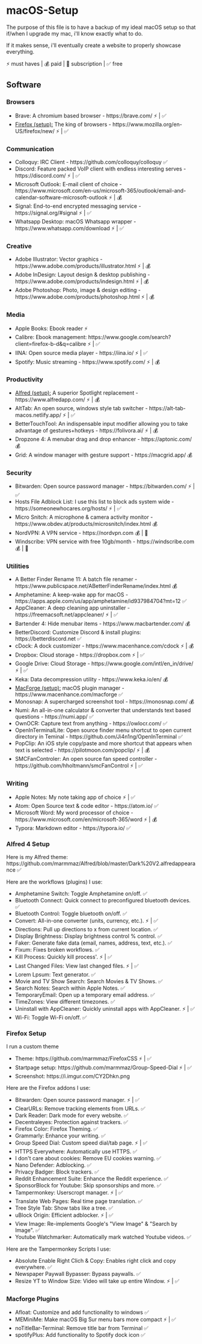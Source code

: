 # macOS-Setup

The purpose of this file is to have a backup of my ideal macOS setup so that if/when I upgrade my mac, i'll know exactly what to do.

<p>If it makes sense, i'll eventually create a website to properly showcase everything.<br>

<p>⚡️ must haves |  💰 paid  |  🔄 subscription  |  ✅ free </p>

<h2>Software</h2>

<h3>Browsers</h3>
  <ul>
    <li>Brave: A chromium based browser - https://brave.com/ ⚡️ | ✅</li>
    <li> <a href="#firefox-1">Firefox (setup):</a> The king of browsers - https://www.mozilla.org/en-US/firefox/new/ ⚡️ | ✅</li>
  </ul>
  
<h3>Communication</h3>
<ul>
    <li>Colloquy: IRC Client - https://github.com/colloquy/colloquy ✅</li>
    <li>Discord: Feature packed VoIP client with endless interesting serves - https://discord.com/ ⚡️ | ✅</li>
    <li>Microsoft Outlook: E-mail client of choice - https://www.microsoft.com/en-us/microsoft-365/outlook/email-and-calendar-software-microsoft-outlook ⚡️ | 💰</li>
    <li>Signal: End-to-end encrypted messaging service - https://signal.org/#signal ⚡️ | ✅</li>
    <li>Whatsapp Desktop: macOS Whatsapp wrapper - https://www.whatsapp.com/download ⚡️ | ✅</li>
</ul>

<h3>Creative</h3>
<ul>
   <li>Adobe Illustrator: Vector graphics - https://www.adobe.com/products/illustrator.html ⚡️ | 💰</li>
   <li>Adobe InDesign: Layout design & desktop publishing - https://www.adobe.com/products/indesign.html ⚡️ | 💰</li>
   <li>Adobe Photoshop: Photo, image & design editing - https://www.adobe.com/products/photoshop.html ⚡️ | 💰</li>
 </ul>
 
 <h3>Media</h3>
 <ul>
  <li>Apple Books: Ebook reader ⚡️ </li>
  <li>Calibre: Ebook management: https://www.google.com/search?client=firefox-b-d&q=calibre ⚡️ | ✅</li>
  <li>IINA: Open source media player - https://iina.io/ ⚡️ | ✅</li>
  <li>Spotify: Music streaming - https://www.spotify.com/ ⚡️ | 💰</li>
  </ul>
   
<h3>Productivity</h3>
  <ul>
    <li> <a href="#alfred-1">Alfred (setup):</a> A superior Spotlight replacement - https://www.alfredapp.com/ ⚡️ | 💰</li>
    <li>AltTab: An open source, windows style tab switcher - https://alt-tab-macos.netlify.app/ ⚡️ | ✅ </li>
    <li>BetterTouchTool: An indispensable input modifier allowing you to take advantage of gestures+hotkeys - https://folivora.ai/ ⚡️ | 💰</li>
    <li>Dropzone 4: A menubar drag and drop enhancer - https://aptonic.com/ 💰</li>
    <li>Grid: A window manager with gesture support - https://macgrid.app/ 💰</li>
  </ul>
  
<h3>
<h3>Security</h3>
  <ul>
    <li>Bitwarden: Open source password manager - https://bitwarden.com/ ⚡️ | ✅</li>
    <li>Hosts File Adblock List: I use this list to block ads system wide - https://someonewhocares.org/hosts/ ⚡️ | ✅</li>
    <li>Micro Snitch: A microphone & camera activity monitor - https://www.obdev.at/products/microsnitch/index.html 💰</li>
    <li>NordVPN: A VPN service - https://nordvpn.com 💰 | 🔁</li>
    <li>Windscribe: VPN service with free 10gb/month - https://windscribe.com 💰 | 🔁</li>
  </ul>
  
  <h3>Utilities</h3>
  <ul>
    <li>A Better Finder Rename 11: A batch file renamer - https://www.publicspace.net/ABetterFinderRename/index.html 💰</li>
    <li>Amphetamine: A keep-wake app for macOS - https://apps.apple.com/us/app/amphetamine/id937984704?mt=12 ✅</li>
    <li>AppCleaner: A deep cleaning app uninstaller - https://freemacsoft.net/appcleaner/ ⚡️ | ✅</li>
    <li>Bartender 4: Hide menubar items - https://www.macbartender.com/ 💰</li>
    <li>BetterDiscord: Customize Discord & install plugins: https://betterdiscord.net ✅</li>
    <li>cDock: A dock customizer - https://www.macenhance.com/cdock ⚡️ | 💰</li>
    <li>Dropbox: Cloud storage - https://dropbox.com ⚡️ | ✅</li>
    <li>Google Drive: Cloud Storage - https://www.google.com/intl/en_in/drive/ ⚡️ | ✅</li>
    <li>Keka: Data decompression utility - https://www.keka.io/en/ 💰</li>
    <li><a href="#macforge-1">MacForge (setup):</a> macOS plugin manager - https://www.macenhance.com/macforge ✅</li>
    <li>Monosnap: A supercharged screenshot tool - https://monosnap.com/ 💰</li>
    <li>Numi: An all-in-one calculator & converter that understands text based questions - https://numi.app/ ✅</li>
    <li>OwnOCR: Capture text from anything - https://owlocr.com/ ✅</li>
    <li>OpenInTerminalLite: Open source finder menu shortcut to open current directory in Teminal - https://github.com/Ji4n1ng/OpenInTerminal ✅</li>
    <li>PopClip: An iOS style copy/paste and more shortcut that appears when text is selected - https://pilotmoon.com/popclip/ ⚡️ | 💰</li>
    <li>SMCFanControler: An open source fan speed controller - https://github.com/hholtmann/smcFanControl ⚡️ | ✅</li>
  </ul>
  
  <h3>Writing</h3>
  <ul>
    <li>Apple Notes: My note taking app of choice ⚡️ | ✅</li>
    <li>Atom: Open Source text & code editor - https://atom.io/ ✅</li>
    <li>Microsoft Word: My word processor of choice - https://www.microsoft.com/en/microsoft-365/word ⚡️ | 💰</li>
    <li>Typora: Markdown editor - https://typora.io/ ✅</li>
  </ul>
  
<h3 id="alfred-1">Alfred 4 Setup</h3>
<p>Here is my Alfred theme: https://github.com/marmmaz/Alfred/blob/master/Dark%20V2.alfredappearance ✅</p>
<p>Here are the workflows (plugins) I use:</p>
  <ul>
    <li>Amphetamine Switch: Toggle Amphetamine on/off. ✅</li>
    <li>Bluetooth Connect: Quick connect to preconfigured bluetooth devices. ✅</li>
    <li>Bluetooth Control: Toggle bluetooth on/off. ✅</li>
    <li>Convert: All-in-one converter (units, currency, etc.). ⚡️ | ✅</li>
    <li>Directions: Pull up directions to x from current location. ✅</li>
    <li>Display Brightness: Display brightness control % control. ✅</li>
    <li>Faker: Generate fake data (email, names, address, text, etc.). ✅</li>
    <li>Fixum: Fixes broken workflows. ✅</li>
    <li>Kill Process: Quickly kill process'. ⚡️ | ✅</li>
    <li>Last Changed Files: View last changed files. ⚡️ | ✅</li>
    <li>Lorem Lpsum: Text generator. ✅</li>
    <li>Movie and TV Show Search: Search Movies & TV Shows. ✅</li>
    <li>Search Notes: Search within Apple Notes. ✅</li>
    <li>TemporaryEmail: Open up a temporary email address. ✅</li>
    <li>TimeZones: View different timezones. ✅</li>
    <li>Uninstall with AppCleaner: Quickly uninstall apps with AppCleaner. ⚡️ | ✅</li>
    <li>Wi-Fi: Toggle Wi-Fi on/off. ✅</li>
  </ul>
 
 <h3 id="firefox-1">Firefox Setup</h3>
 
 <p>I run a custom theme <br>
  <ul>
    <li>Theme: https://github.com/marmmaz/FirefoxCSS ⚡️ | ✅</li>
    <li>Startpage setup: https://github.com/marmmaz/Group-Speed-Dial ⚡️ | ✅</li>
    <li>Screenshot: https://i.imgur.com/CY2Dhkn.png</li>
  </ul>
    </p>
 
<p>Here are the Firefox addons I use:</p>
   <ul>
    <li>Bitwarden: Open source password manager. ⚡️ | ✅</li>
    <li>ClearURLs: Remove tracking elements from URLs. ✅</li>
    <li>Dark Reader: Dark mode for every website. ✅</li>
    <li>Decentraleyes: Protection against trackers. ✅</li>
    <li>Firefox Color: Firefox Theming. ✅</li>
    <li>Grammarly: Enhance your writing. ✅</li>
    <li>Group Speed Dial: Custom speed dial/tab page. ⚡️ | ✅</li>
    <li>HTTPS Everywhere: Automatically use HTTPS. ✅</li>
    <li>I don't care about cookies: Remove EU cookies warning. ✅</li>
    <li>Nano Defender: Adblocking. ✅</li>
    <li>Privacy Badger: Block trackers. ✅</li>
    <li>Reddit Enhancement Suite: Enhance the Reddit experience. ✅</li>
    <li>SponsorBlock for Youtube: Skip sponsorships and more. ✅</li>
    <li>Tampermonkey: Userscropt manager. ⚡️ | ✅</li>
    <li>Translate Web Pages: Real time page translation. ✅</li>
    <li>Tree Style Tab: Show tabs like a tree. ✅</li>
    <li>uBlock Origin: Efficient adblocker. ⚡️ | ✅</li>
    <li>View Image: Re-implements Google's "View Image" & "Search by Image". ✅</li>
    <li>Youtube Watchmarker: Automatically mark watched Youtube videos. ✅</li>
   </ul>

<p>Here are the Tampermonkey Scripts I use:</p>
<ul>
  <li>Absolute Enable Right Clich & Copy: Enables right click and copy everywhere. ✅</li>
  <li>Newspaper Paywall Bypasser: Bypass paywalls. ✅</li>
  <li>Resize YT to Window Size: Video will take up entire Window. ⚡️ | ✅</li>
 </ul>
 
 <h3 id="macforge-1">Macforge Plugins</h3>
 
 <ul>
    <li>Afloat: Customize and add functionality to windows ✅</li>
    <li>MEMiniMe: Make macOS Big Sur menu bars more compact ⚡️ | ✅</li>
    <li>noTitleBar-Terminal: Remove title bar from Terminal ✅</li>
    <li>spotifyPlus: Add functionality to Spotify dock icon ✅</li>
  </ul>  
